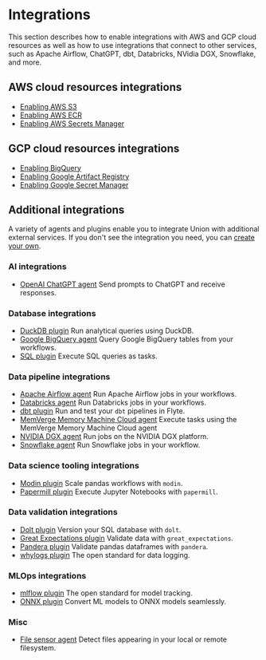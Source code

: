 # Integrations

This section describes how to enable integrations with AWS and GCP cloud resources as well as how to use integrations that connect to other services, such as Apache Airflow, ChatGPT, dbt, Databricks, NVidia DGX, Snowflake, and more.

## AWS cloud resources integrations

* [Enabling AWS S3](enabling-aws-resources/enabling-aws-s3)
* [Enabling AWS ECR](enabling-aws-resources/enabling-aws-ecr)
* [Enabling AWS Secrets Manager](enabling-aws-resources/enabling-aws-secrets-manager)

## GCP cloud resources integrations

* [Enabling BigQuery](enabling-gcp-resources/enabling-bigquery)
* [Enabling Google Artifact Registry](enabling-gcp-resources/enabling-google-artifact-registry)
* [Enabling Google Secret Manager](enabling-gcp-resources/enabling-google-secret-manager)

## Additional integrations

A variety of agents and plugins enable you to integrate Union with additional external services. If you don't see the integration you need, you can [create your own](agents/index.md#creating-a-new-agent).

### AI integrations

* [OpenAI ChatGPT agent](agents/chatgpt-agent/index) Send prompts to ChatGPT and receive responses.

### Database integrations

* [DuckDB plugin](https://docs.flyte.org/en/latest/flytesnacks/examples/duckdb_plugin/index.html) Run analytical queries using DuckDB.
* [Google BigQuery agent](agents/bigquery-agent/index) Query Google BigQuery tables from your workflows.
* [SQL plugin](https://docs.flyte.org/en/latest/flytesnacks/examples/sql_plugin/index.html) Execute SQL queries as tasks.

### Data pipeline integrations

* [Apache Airflow agent](agents/airflow-agent/index) Run Apache Airflow jobs in your workflows.
* [Databricks agent](agents/databricks-agent/index) Run Databricks jobs in your workflows.
* [dbt plugin](https://docs.flyte.org/en/latest/flytesnacks/examples/dbt_plugin/index.html) Run and test your `dbt` pipelines in Flyte.
* [MemVerge Memory Machine Cloud agent](agents/mmcloud-agent/index) Execute tasks using the MemVerge Memory Machine Cloud agent
* [NVIDIA DGX agent](agents/dgx-agent) Run jobs on the NVIDIA DGX platform.
* [Snowflake agent](agents/snowflake-agent/index) Run Snowflake jobs in your workflow.

### Data science tooling integrations

* [Modin plugin](https://docs.flyte.org/en/latest/flytesnacks/examples/modin_plugin/index.html) Scale pandas workflows with `modin`.
* [Papermill plugin](https://docs.flyte.org/en/latest/flytesnacks/examples/papermill_plugin/index.html) Execute Jupyter Notebooks with `papermill`.

### Data validation integrations

* [Dolt plugin](https://docs.flyte.org/en/latest/flytesnacks/examples/dolt_plugin/index.html) Version your SQL database with `dolt`.
* [Great Expectations plugin](https://docs.flyte.org/en/latest/flytesnacks/examples/greatexpectations_plugin/index.html) Validate data with `great_expectations`.
* [Pandera plugin](https://docs.flyte.org/en/latest/flytesnacks/examples/pandera_plugin/index.html) Validate pandas dataframes with `pandera`.
* [whylogs plugin](https://docs.flyte.org/en/latest/flytesnacks/examples/whylogs_plugin/index.html) The open standard for data logging.

### MLOps integrations

* [mlflow plugin](https://docs.flyte.org/en/latest/flytesnacks/examples/mlflow_plugin/index.html) The open standard for model tracking.
* [ONNX plugin](https://docs.flyte.org/en/latest/flytesnacks/examples/onnx_plugin/index.html) Convert ML models to ONNX models seamlessly.

### Misc

* [File sensor agent](agents/file-sensor-agent/index) Detect files appearing in your local or remote filesystem.
